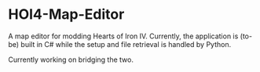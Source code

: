 # HOI4-Map-Editor

A map editor for modding Hearts of Iron IV. 
Currently, the application is (to-be) built in C# while the setup and file retrieval is handled by Python.

Currently working on bridging the two.
